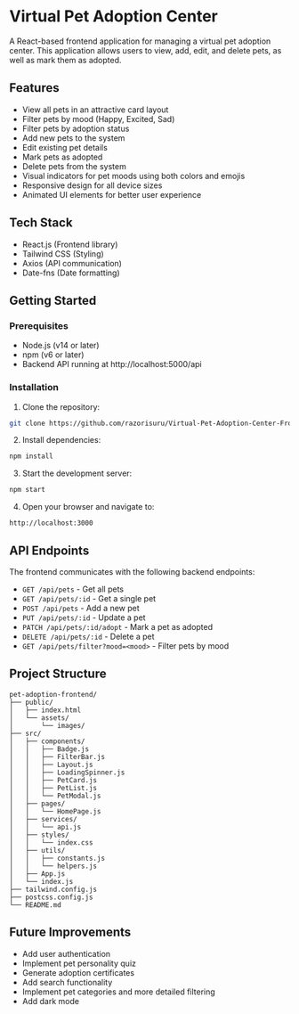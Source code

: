 # Virtual Pet Adoption Center

A React-based frontend application for managing a virtual pet adoption center. This application allows users to view, add, edit, and delete pets, as well as mark them as adopted.

## Features

- View all pets in an attractive card layout
- Filter pets by mood (Happy, Excited, Sad)
- Filter pets by adoption status
- Add new pets to the system
- Edit existing pet details
- Mark pets as adopted
- Delete pets from the system
- Visual indicators for pet moods using both colors and emojis
- Responsive design for all device sizes
- Animated UI elements for better user experience

## Tech Stack

- React.js (Frontend library)
- Tailwind CSS (Styling)
- Axios (API communication)
- Date-fns (Date formatting)

## Getting Started

### Prerequisites

- Node.js (v14 or later)
- npm (v6 or later)
- Backend API running at http://localhost:5000/api

### Installation

1. Clone the repository:
```bash
git clone https://github.com/razorisuru/Virtual-Pet-Adoption-Center-Frontend
```

2. Install dependencies:
```bash
npm install
```

3. Start the development server:
```bash
npm start
```

4. Open your browser and navigate to:
```
http://localhost:3000
```

## API Endpoints

The frontend communicates with the following backend endpoints:

- `GET /api/pets` - Get all pets
- `GET /api/pets/:id` - Get a single pet
- `POST /api/pets` - Add a new pet
- `PUT /api/pets/:id` - Update a pet
- `PATCH /api/pets/:id/adopt` - Mark a pet as adopted
- `DELETE /api/pets/:id` - Delete a pet
- `GET /api/pets/filter?mood=<mood>` - Filter pets by mood

## Project Structure

```
pet-adoption-frontend/
├── public/
│   ├── index.html
│   └── assets/
│       └── images/
├── src/
│   ├── components/
│   │   ├── Badge.js
│   │   ├── FilterBar.js
│   │   ├── Layout.js
│   │   ├── LoadingSpinner.js
│   │   ├── PetCard.js
│   │   ├── PetList.js
│   │   └── PetModal.js
│   ├── pages/
│   │   └── HomePage.js
│   ├── services/
│   │   └── api.js
│   ├── styles/
│   │   └── index.css
│   ├── utils/
│   │   ├── constants.js
│   │   └── helpers.js
│   ├── App.js
│   └── index.js
├── tailwind.config.js
├── postcss.config.js
└── README.md
```

## Future Improvements

- Add user authentication
- Implement pet personality quiz
- Generate adoption certificates
- Add search functionality
- Implement pet categories and more detailed filtering
- Add dark mode